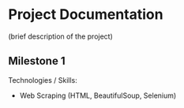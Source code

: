 # Project Documentation

(brief description of the project)

## Milestone 1
Technologies / Skills:
- Web Scraping (HTML, BeautifulSoup, Selenium)